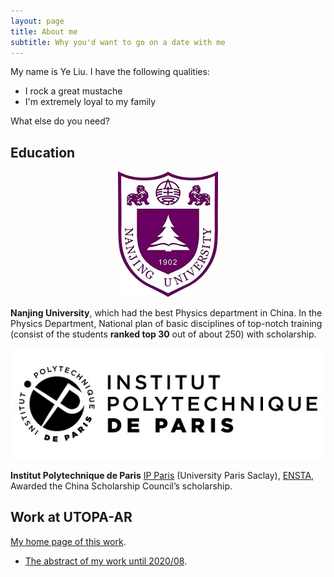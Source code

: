 ```yaml
---
layout: page
title: About me
subtitle: Why you'd want to go on a date with me
---
```


My name is Ye Liu. I have the following qualities:

- I rock a great mustache
- I'm extremely loyal to my family

What else do you need?


## Education

<div align="center">    
<img src="/assets/img/nju.jpg"/>
</div>

**Nanjing University**, which had the best Physics department in China. In the Physics Department, National plan of basic disciplines of top-notch training (consist of the students **ranked top 30** out of about 250) with scholarship.

<div align="center">    
<img src="/assets/img/ip-paris.jpg"/>
</div>

**Institut Polytechnique de Paris** [IP Paris](https://www.ip-paris.fr/) (University Paris Saclay), [ENSTA](http://www.ensta-paris.fr/cn/node/1214), Awarded the China Scholarship Council’s scholarship.


<!--
## My post-School Study

[My certifications Coursera](../Study/coursera), [My certifications Deep Blue](../Study/deepblue).

**Convex Optimization** : I have followed the full courses in internet of the Stanford open classes: [Linear Dynamtic System EE263](https://drive.google.com/drive/folders/1S_vw6Vg5Hmkl6P51NnXBtmNbwARdK_QC?usp=sharing), [Convex Optimziation I EE364A](https://drive.google.com/drive/folders/14uGzHKb7e3HZXlh-rJLJ9AEax7dsUg6D?usp=sharing), and [Convex Optimziation II EE364B](https://drive.google.com/drive/folders/1SU5fLV6qsJvj66i5uigeRdZIimZMTyVT?usp=sharing),
[My summary of some topics and my paper reads](https://cvx-learning.readthedocs.io/en/latest/index.html) .

**SLAM/Robotics** : [Visual inertial SLAM](https://1drv.ms/u/s!AlcTaQw_X72KhE9bsiXSZVtZoOkI?e=j21AhG), [lidar SLAM](https://1drv.ms/u/s!AlcTaQw_X72KhEeDWvEo1rUyGLRx?e=7PwGYG), [point cloud processing](https://1drv.ms/u/s!AlcTaQw_X72KiGhjQgSxHq52ASH0?e=g4Yehp), [State Estiamte for Robotics](https://1drv.ms/u/s!AlcTaQw_X72KiFg7y8eHRLYxKrsd?e=wvlxC6), [SLAM Code Review](https://1drv.ms/u/s!AlcTaQw_X72KhEy4GseRWUtJp0ex?e=13h0Vw) etc.

**Deep Learning** : Basic knowledges in School, and internship. [MIT Self-Driving](https://1drv.ms/u/s!AlcTaQw_X72KhEuoFbDbF4laEwUs?e=9fdKvS), [PGM Deep Blue](https://1drv.ms/u/s!AlcTaQw_X72KhEkOxIeOlO4QcdK8?e=2VWa4v), [CS224W Machine Learning with Graphs](https://vio.readthedocs.io/zh_CN/latest/GNN/index.html).

-->

## Work at UTOPA-AR

[My home page of this work](https://vio.readthedocs.io/zh_CN/latest/index.html).

* [The abstract of my work until 2020/08](../WorkUtopa/index).
